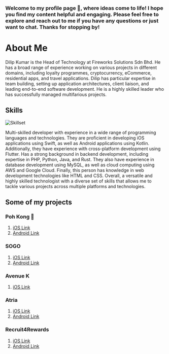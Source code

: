 ### Welcome to my profile page 🔭, where ideas come to life! I hope you find my content helpful and engaging. Please feel free to explore and reach out to me if you have any questions or just want to chat. Thanks for stopping by!

<!--
**dilipkumar4813/dilipkumar4813** is a ✨ _special_ ✨ repository because its `README.md` (this file) appears on your GitHub profile.

Here are some ideas to get you started:

- 🔭 I’m currently working on ...
- 🌱 I’m currently learning ...
- 👯 I’m looking to collaborate on ...
- 🤔 I’m looking for help with ...
- 💬 Ask me about ...
- 📫 How to reach me: ...
- 😄 Pronouns: ...
- ⚡ Fun fact: ...
-->

# About Me

Dilip Kumar is the Head of Technology at Fireworks Solutions Sdn Bhd. He has a broad range of experience working on various projects in different domains, including loyalty programmes, cryptocurrency, eCommerce, residential apps, and travel applications. Dilip has particular expertise in team building, setting up application architectures, client liaison, and leading end-to-end software development. He is a highly skilled leader who has successfully managed multifarious projects.

## Skills

<!-- ![Skillset](assets/skills-banner.png) -->
![Skillset](https://img.freepik.com/premium-vector/coding-system-banner_87720-2994.jpg?w=2000)

Multi-skilled developer with experience in a wide range of programming languages and technologies. They are proficient in developing iOS applications using Swift, as well as Android applications using Kotlin. Additionally, they have experience with cross-platform development using Flutter. Has a strong background in backend development, including expertise in PHP, Python, Java, and Rust. They also have experience in database development using MySQL, as well as cloud computing using AWS and Google Cloud. Finally, this person has knowledge in web development technologies like HTML and CSS. Overall, a versatile and highly skilled technologist with a diverse set of skills that allows me to tackle various projects across multiple platforms and technologies.

## Some of my projects

### Poh Kong :iphone:
1. [iOS Link](https://apps.apple.com/sg/app/poh-kong-jeweland/id1490755060)
1. [Android Link](https://play.google.com/store/apps/details?id=my.fireworks.pohkong&hl=en&gl=US)

### SOGO
1. [iOS Link](https://apps.apple.com/my/app/mysogo/id1213284062)
2. [Android Link](https://play.google.com/store/apps/details?id=com.incredibleqr.mysogo&hl=en&gl=US)

### Avenue K
1. [iOS Link](https://apps.apple.com/ng/app/avenue-k/id1502547158)


### Atria
1. [iOS Link](https://apps.apple.com/my/app/atria/id1437137050)
1. [Android Link](https://play.google.com/store/apps/details?id=my.fireworks.atria&hl=en&gl=US)

### Recruit4Rewards
1. [iOS Link](https://apps.apple.com/us/app/recruit4rewards/id1574454836)
1. [Android Link](https://play.google.com/store/apps/details?id=com.fireworks.jump_retail)
